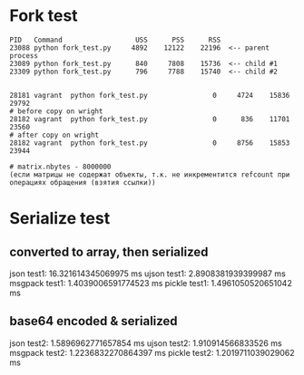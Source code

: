 # Fork test
```
PID   Command                  USS      PSS      RSS
23088 python fork_test.py     4892    12122    22196  <-- parent process
23089 python fork_test.py      840     7808    15736  <-- child #1
23309 python fork_test.py      796     7788    15740  <-- child #2


28181 vagrant  python fork_test.py                0     4724    15836    29792
# before copy on wright
28182 vagrant  python fork_test.py                0      836    11701    23560
# after copy on wright
28182 vagrant  python fork_test.py                0     8756    15853    23944

# matrix.nbytes - 8000000
(если матрицы не содержат объекты, т.к. не инкрементится refcount при операциях обращения (взятия ссылки))

```

# Serialize test
## converted to array, then serialized
json test1: 16.321614345069975 ms
ujson test1: 2.8908381939399987 ms
msgpack test1: 1.4039006591774523 ms
pickle test1: 1.4961050520651042 ms

## base64 encoded & serialized
json test2: 1.5896962771657854 ms
ujson test2: 1.910914566833526 ms
msgpack test2: 1.2236832270864397 ms
pickle test2: 1.2019711039029062 ms
